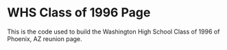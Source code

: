 ﻿# WHS Class of 1996 Page

This is the code used to build the Washington High School Class of 1996 of Phoenix, AZ reunion page.
